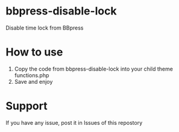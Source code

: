 # bbpress-disable-lock
Disable time lock from BBpress

# How to use

1. Copy the code from bbpress-disable-lock into your child theme functions.php
2. Save and enjoy

# Support
If you have any issue, post it in Issues of this repostory
